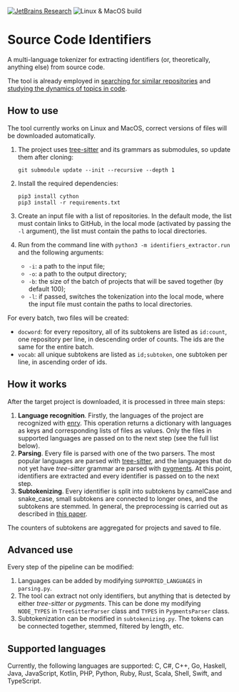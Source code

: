 [![JetBrains Research](https://jb.gg/badges/research.svg)](https://confluence.jetbrains.com/display/ALL/JetBrains+on+GitHub)
![Linux & MacOS build](https://github.com/JetBrains-Research/identifiers-extractor/workflows/Linux%20&%20MacOS%20CI/badge.svg)

# Source Code Identifiers
A multi-language tokenizer for extracting identifiers (or, theoretically, anything else) from source code.

The tool is already employed in [searching for similar repositories](https://github.com/JetBrains-Research/similar-repositories/) and [studying the dynamics of topics in code](https://github.com/areyde/topic-dynamics).

## How to use
The tool currently works on Linux and MacOS, correct versions of files will be downloaded automatically. 
1. The project uses [tree-sitter](https://tree-sitter.github.io/) and its grammars as submodules, so update them after cloning: 

    ```shell script
    git submodule update --init --recursive --depth 1
    ```
    
2. Install the required dependencies:
    
    ```shell script
    pip3 install cython
    pip3 install -r requirements.txt
    ```
    
3. Create an input file with a list of repositories. In the default mode, the list must contain links to GitHub, in the local mode (activated by passing the `-l` argument), the list must contain the paths to local directories.
4. Run from the command line with `python3 -m identifiers_extractor.run` and the following arguments:
    - `-i`: a path to the input file;
    - `-o`: a path to the output directory;
    - `-b`: the size of the batch of projects that will be saved together (by default 100);
    - `-l`: if passed, switches the tokenization into the local mode, where the input file must contain the paths to local directories.

For every batch, two files will be created:
- `docword`: for every repository, all of its subtokens are listed as `id:count`, one repository per line, in descending order of counts. The ids are the same for the entire batch.
- `vocab`: all unique subtokens are listed as `id;subtoken`, one subtoken per line, in ascending order of ids.

## How it works
After the target project is downloaded, it is processed in three main steps:
1. **Language recognition**. Firstly, the languages of the project are recognized with [enry](https://github.com/src-d/enry). This operation returns a dictionary with languages as keys and corresponding lists of files as values. Only the files in supported languages are passed on to the next step (see the full list below).
2. **Parsing**. Every file is parsed with one of the two parsers. The most popular languages are parsed with [tree-sitter](https://tree-sitter.github.io/), and the languages that do not yet have _tree-sitter_ grammar are parsed with [pygments](https://pygments.org/). At this point, identifiers are extracted and every identifier is passed on to the next step.
3. **Subtokenizing**. Every identifier is split into subtokens by camelCase and snake_case, small subtokens are connected to longer ones, and the subtokens are stemmed. In general, the preprocessing is carried out as described in [this paper](https://arxiv.org/abs/1704.00135).

The counters of subtokens are aggregated for projects and saved to file.

## Advanced use

Every step of the pipeline can be modified:
1. Languages can be added by modifying `SUPPORTED_LANGUAGES` in `parsing.py`.
2. The tool can extract not only identifiers, but anything that is detected by either _tree-sitter_ or _pygments_. This can be done my modifying `NODE_TYPES` in `TreeSitterParser` class and `TYPES` in `PygmentsParser` class.
3. Subtokenization can be modified in `subtokenizing.py`. The tokens can be connected together, stemmed, filtered by length, etc.

## Supported languages
Currently, the following languages are supported: C, C#, C++, Go, Haskell, Java, JavaScript, Kotlin, PHP, Python, Ruby, Rust, Scala, Shell, Swift, and TypeScript.
